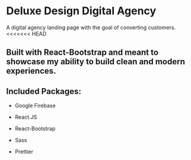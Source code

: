 # Deluxe Design Digital Agency

A digital agency landing page with the goal of converting customers.
<<<<<<< HEAD

## Built with React-Bootstrap and meant to showcase my ability to build clean and modern experiences.

## Included Packages:

- Google Firebase

- React.JS

- React-Bootstrap

- Sass

- Prettier
